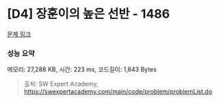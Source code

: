 # [D4] 장훈이의 높은 선반 - 1486 

[문제 링크](https://swexpertacademy.com/main/code/problem/problemDetail.do?contestProbId=AV2b7Yf6ABcBBASw) 

### 성능 요약

메모리: 27,288 KB, 시간: 223 ms, 코드길이: 1,843 Bytes



> 출처: SW Expert Academy, https://swexpertacademy.com/main/code/problem/problemList.do